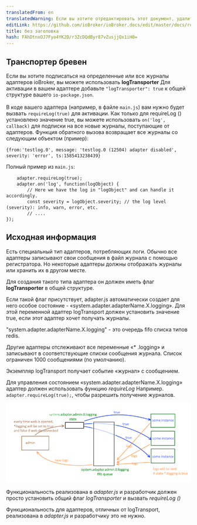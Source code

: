 ```yaml
---
translatedFrom: en
translatedWarning: Если вы хотите отредактировать этот документ, удалите поле «translationFrom», в противном случае этот документ будет снова автоматически переведен
editLink: https://github.com/ioBroker/ioBroker.docs/edit/master/docs/ru/dev/logging.md
title: без заголовка
hash: FAhDtnxOJ7Fyo4YK2D/r3ZcDQdByr87vZusjjQx1iH0=
---
```

## Транспортер бревен
Если вы хотите подписаться на определенные или все журналы адаптеров ioBroker, вы можете использовать **logTransporter** Для активации в вашем адаптере добавьте `"logTransporter": true` к общей структуре вашего `io-package.json`.<br><br> В коде вашего адаптера (например, в файле `main.js`) вам нужно будет вызвать `requireLog(true)` для активации. Как только для requireLog () установлено значение true, вы можете использовать `on('log', callback)` для подписки на все новые журналы, поступающие от адаптеров. Функция обратного вызова возвращает все журналы со следующим объектом (пример):

```
{from:'testlog.0', message: 'testlog.0 (12504) adapter disabled', severity: 'error', ts:1585413238439}
```

Полный пример из `main.js`:

```
    adapter.requireLog(true);
    adapter.on('log', function(logObject) {
        // Here we have the log in "logObject" and can handle it accordingly.
        const severity = logObject.severity; // the log level (severity): info, warn, error, etc.
        // ....
});
```

## Исходная информация
Есть специальный тип адаптеров, потребляющих логи. Обычно все адаптеры записывают свои сообщения в файл журнала с помощью регистратора.
Но некоторые адаптеры должны отображать журналы или хранить их в другом месте.

Для создания такого типа адаптера он должен иметь флаг **logTransporter** в общей структуре.

Если такой флаг присутствует, adapter.js автоматически создает для него особое состояние - «system.adapter.adapterName.X.logging».
Для этой переменной адаптер logTransport должен установить значение true, если этот адаптер хочет получать журналы.

"system.adapter.adapterName.X.logging" - это очередь fifo списка типов redis.

Другие адаптеры отслеживают все переменные «* .logging» и записывают в соответствующие списки сообщения журнала.
Список ограничен 1000 сообщениями (по умолчанию).

Экземпляр logTransport получает событие «журнал» с сообщением.

Для управления состоянием «system.adapter.adapterName.X.logging» адаптер должен использовать функцию *requireLog* Например. ```adapter.requireLog(true);```, чтобы разрешить получение журналов.

![Иллюстрация](../../en/dev/media/logging.png)

Функциональность реализована в *adapter.js* и разработчик должен просто установить общий флаг *logTransporter* и вызвать *requireLog ()*

Функциональность для адаптеров, отличных от logTransport, реализована в *adapter.js* и разработчику это не нужно.